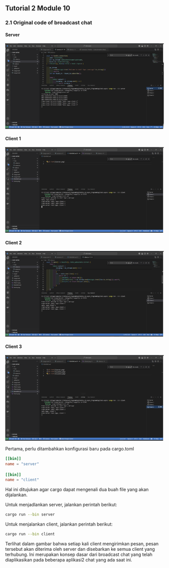 ## Tutorial 2 Module 10


### 2.1 Original code of broadcast chat
#### Server
![alt text](images/Server.png)
#### Client 1
![alt text](images/Client1.png)
#### Client 2
![alt text](images/Client2.png)
#### Client 3
![alt text](images/Client3.png)

Pertama, perlu ditambahkan konfigurasi baru pada cargo.toml
```toml
[[bin]]
name = "server"

[[bin]]
name = "client"
```

Hal ini ditujukan agar cargo dapat mengenali dua buah file yang akan dijalankan.

Untuk menjadlankan server, jalankan perintah berikut:
```bash
cargo run --bin server
```

Untuk menjalankan client, jalankan perintah berikut:
```bash
cargo run --bin client
```

Terlihat dalam gambar bahwa setiap kali client mengirimkan pesan, pesan tersebut akan diterima oleh server dan disebarkan ke semua client yang terhubung. Ini merupakan konsep dasar dari broadcast chat yang telah diaplikasikan pada beberapa aplikasi2 chat yang ada saat ini.